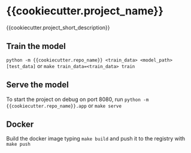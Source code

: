 # {{cookiecutter.project_name}}

{{cookiecutter.project_short_description}}

## Train the model

`python -m {{cookiecutter.repo_name}} <train_data> <model_path> [test_data]` or `make train_data=<train_data> train`

## Serve the model

To start the project on debug on port 8080, run `python -m {{cookiecutter.repo_name}}.app` or `make serve`

## Docker

Build the docker image typing `make build` and push it to the registry with `make push`
